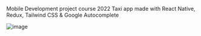 Mobile Development project course 2022 Taxi app made with React Native, Redux, Tailwind CSS & Google Autocomplete

![image](https://user-images.githubusercontent.com/55584347/165930425-1dbc2b40-4b19-4e25-a336-cb1498c9a64a.png)
